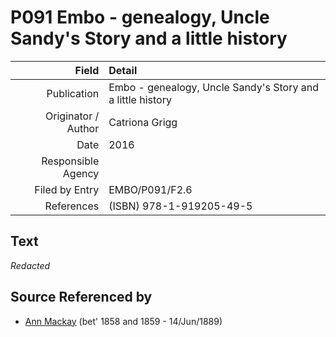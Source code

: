 ﻿---
layout: page
permalink: /sources/s67859120
---

# P091 Embo - genealogy, Uncle Sandy's Story and a little history

Field | Detail
---:|:---
Publication | Embo - genealogy, Uncle Sandy's Story and a little history
Originator / Author | Catriona Grigg
Date | 2016
Responsible Agency | 
Filed by Entry | EMBO/P091/F2.6
References | (ISBN) 978-1-919205-49-5

## Text

_Redacted_

## Source Referenced by

* [Ann Mackay](../people/@i85130771@-ann-mackay-b1858~1859-d1889-6-14.md) (bet' 1858 and 1859 - 14/Jun/1889)
